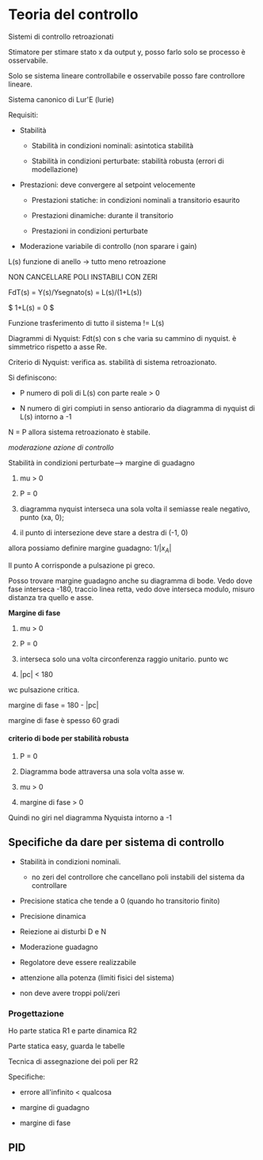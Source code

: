 # Teoria del controllo

Sistemi di controllo retroazionati

Stimatore per stimare stato x da output y, posso farlo solo se processo è osservabile.

Solo se sistema lineare controllabile e osservabile posso fare controllore lineare.

Sistema canonico di Lur'E (lurie)

Requisiti:

- Stabilità
  
  - Stabilità in condizioni nominali: asintotica stabilità 
  
  - Stabilità in condizioni perturbate: stabilità robusta (errori di modellazione)

- Prestazioni: deve convergere al setpoint velocemente
  
  - Prestazioni statiche: in condizioni nominali a transitorio esaurito
  
  - Prestazioni dinamiche: durante il transitorio
  
  - Prestazioni in condizioni perturbate

- Moderazione variabile di controllo (non sparare i gain)

L(s) funzione di anello -> tutto meno retroazione

NON CANCELLARE POLI INSTABILI CON ZERI

FdT(s) = Y(s)/Ysegnato(s) = L(s)/(1+L(s))

$ 1+L(s) = 0 $

Funzione trasferimento di tutto il sistema != L(s)

Diagrammi di Nyquist: Fdt(s) con s che varia su cammino di nyquist. è simmetrico rispetto a asse Re.

Criterio di Nyquist: verifica as. stabilità di sistema retroazionato.

Si definiscono:

- P numero di poli di L(s) con parte reale > 0

- N numero di giri compiuti in senso antiorario da diagramma di nyquist di L(s) intorno a -1

N = P allora sistema retroazionato è stabile.

_moderazione azione di controllo_

Stabilità in condizioni perturbate--> margine di guadagno

1. mu > 0

2. P = 0

3. diagramma nyquist interseca una sola volta il semiasse reale negativo, punto (xa, 0);

4. il punto di intersezione deve stare a destra di (-1, 0)

allora possiamo definire margine guadagno: $1/|x_A|$

Il punto A corrisponde a pulsazione pi greco. 

Posso trovare margine guadagno anche su diagramma di bode. Vedo dove fase interseca -180, traccio linea retta, vedo dove interseca modulo, misuro distanza tra quello e asse.

**Margine di fase**

1. mu > 0

2. P = 0

3. interseca solo una volta circonferenza raggio unitario. punto wc 

4. |pc| < 180

wc pulsazione critica.

margine di fase = 180 - |pc|

margine di fase è spesso 60 gradi

#### criterio di bode per stabilità robusta

1. P = 0

2. Diagramma bode attraversa una sola volta asse w.

3. mu > 0

4. margine di fase > 0

Quindi no giri nel diagramma Nyquista intorno a -1

## Specifiche da dare per sistema di controllo

- Stabilità in condizioni nominali.
  
  - no zeri del controllore che cancellano poli instabili del sistema da controllare

- Precisione statica che tende a 0 (quando ho transitorio finito)

- Precisione dinamica

- Reiezione ai disturbi D e N

- Moderazione guadagno

- Regolatore deve essere realizzabile 

- attenzione alla potenza (limiti fisici del sistema)

- non deve avere troppi poli/zeri

### Progettazione

Ho parte statica R1 e parte dinamica R2

Parte statica easy, guarda le tabelle

Tecnica di assegnazione dei poli per R2

Specifiche:

- errore all'infinito < qualcosa

- margine di guadagno

- margine di fase

## PID
